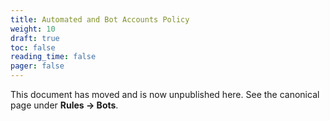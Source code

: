 ```yaml
---
title: Automated and Bot Accounts Policy
weight: 10
draft: true
toc: false
reading_time: false
pager: false
---
```


This document has moved and is now unpublished here. See the canonical page under **Rules → Bots**.
